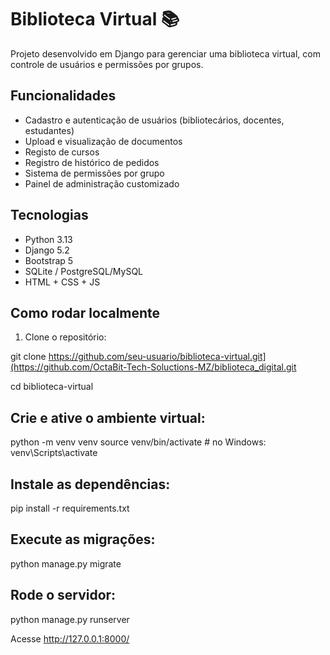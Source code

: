 # Biblioteca Virtual 📚

Projeto desenvolvido em Django para gerenciar uma biblioteca virtual, com controle de usuários e permissões por grupos.

## Funcionalidades

- Cadastro e autenticação de usuários (bibliotecários, docentes, estudantes)
- Upload e visualização de documentos
- Registo de cursos
- Registro de histórico de pedidos
- Sistema de permissões por grupo
- Painel de administração customizado

## Tecnologias

- Python 3.13
- Django 5.2
- Bootstrap 5
- SQLite / PostgreSQL/MySQL
- HTML + CSS + JS

## Como rodar localmente

1. Clone o repositório:

git clone https://github.com/seu-usuario/biblioteca-virtual.git](https://github.com/OctaBit-Tech-Soluctions-MZ/biblioteca_digital.git

cd biblioteca-virtual

## Crie e ative o ambiente virtual:

python -m venv venv
source venv/bin/activate  # no Windows: venv\Scripts\activate

## Instale as dependências:

pip install -r requirements.txt

## Execute as migrações:

python manage.py migrate

## Rode o servidor:

python manage.py runserver

Acesse http://127.0.0.1:8000/
